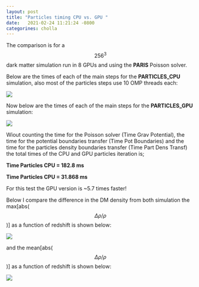 ```yaml
---
layout: post
title: "Particles timing CPU vs. GPU "
date:   2021-02-24 11:21:24 -0800
categorines: cholla
---
```


The comparison is for a $$256^3$$ dark matter simulation run in 8 GPUs and using the **PARIS** Poisson solver.

Below are the times of each of the main steps for the **PARTICLES_CPU** simulation, also  most of the particles steps use 10 OMP threads each:


<img src="{{ site.url }}assets/images/particles_time_cpu.png">



Now below are the times of each of the main steps for the **PARTICLES_GPU** simulation:


<img src="{{ site.url }}assets/images/particles_time_gpu.png">


Wiout counting the time for the Poisson solver (Time Grav Potential), the time for the potential boundaries transfer (Time Pot Boundaries)  and the time for the particles density boundaries transfer (Time Part Dens Transf) the total times of the CPU and GPU particles iteration is;


**Time Particles CPU = 182.8 ms**

**Time Particles CPU = 31.868 ms**

For this test the GPU version is ~5.7 times faster! 


Below I compare the difference in the DM density from both simulation the max[abs($$\Delta \rho / \rho$$)] as a function of redshift is shown below:

<img src="{{ site.url }}assets/images/delta_rho.png">



and the mean[abs($$\Delta \rho / \rho$$)] as a function of redshift is shown below:

<img src="{{ site.url }}assets/images/delta_rho_mean.png">
